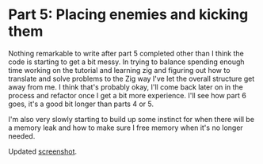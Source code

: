 # Part 5: Placing enemies and kicking them

Nothing remarkable to write after part 5 completed other than I think the code is starting to get a bit messy. In trying to balance spending enough time working on the tutorial and learning zig and figuring out how to translate and solve problems to the Zig way I've let the overall structure get away from me. I think that's probably okay, I'll come back later on in the process and refactor once I get a bit more experience. I'll see how part 6 goes, it's a good bit longer than parts 4 or 5.

I'm also very slowly starting to build up some instinct for when there will be a memory leak and how to make sure I free memory when it's no longer needed.

Updated [screenshot](images/orcs_and_trolls.png).
